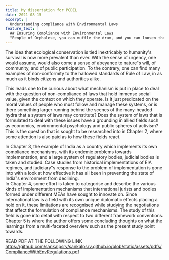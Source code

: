 ```yaml
---
title: My dissertation for PGDEL
date: 2021-08-15
excerpt: |
  Understanding compliance with Environmental Laws 
feature_text: |
  ## Ensuring Compliance with Environmental Laws
  "People of Orphalese, you can muffle the drum, and you can loosen the strings of the lyre, but who shall command the skylark not to sing?” -Kahlil Gibran, The Prophet (On Laws)
---
```


The idea that ecological conservation is tied inextricably to humanity's survival is now more
prevalent than ever. With the sense of urgency, one would assume, would also come a sense
of abeyance to nature‟s will, of community, and of public participation. To the contrary, one
can find many examples of non-conformity to the hallowed standards of Rule of Law, in as
much as it binds citizens and authorities alike.

This leads one to be curious about what mechanism is put in place to deal with the question
of non-compliance of laws that hold immense social value, given the context on which they
operate. Is it just predicated on the moral values of people who must follow and manage these
systems, or is there something larger running behind the scenes of the many-headed hydra
that a system of laws may constitute? Does the system of laws that is formulated to deal with
these issues have a grounding in allied fields such as economics, environmental psychology
and public spheres of activism? This is the question that is sought to be researched into in
Chapter 2, where some attention is also paid as to how these fields react.

<!-- more -->

In Chapter 3, the example of India as a country which implements its own compliance mechanisms, with its endemic problems towards implementation, and a large system of regulatory bodies, judicial bodies is taken and studied. Case studies from historical implementations of EIA regimes, and judiciary‟s response to the problem of implementation is gone into with a look at how effective it has all been in preventing the state of India‟s
environment from declining.<br>
In Chapter 4, some effort is taken to categorise and describe the various kinds of implementation mechanisms that international jurists and bodies formed under different
MEAs have sought to innovate on. Since international law is a field with its own unique
diplomatic effects placing a hold on it, these limitations are recognised while studying the
negotiations that affect the formulation of compliance mechanisms. The study of this field is
gone into detail with respect to two different framework conventions.
Chapter 5 is where the author offers some concluding thoughts on what the learnings from a
multi-faceted overview such as the present study point towards.

READ PDF AT THE FOLLOWING LINK https://github.com/sankalpsrv/sankalpsrv.github.io/blob/static/assets/pdfs/ComplianceWithEnvRegulations.pdf
